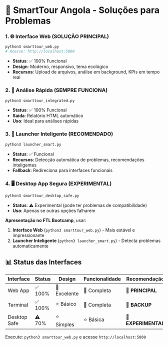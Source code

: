 # 🔧 SmartTour Angola - Soluções para Problemas

### 1. 🌐 **Interface Web (SOLUÇÃO PRINCIPAL)**
```bash
python3 smarttour_web.py
# Acesse: http://localhost:5000
```
- **Status**: ✅ 100% Funcional
- **Design**: Moderno, responsivo, tema ecológico
- **Recursos**: Upload de arquivos, análise em background, KPIs em tempo real

### 2. 🚀 **Análise Rápida (SEMPRE FUNCIONA)**
```bash
python3 smarttour_integrated.py
```
- **Status**: ✅ 100% Funcional
- **Saída**: Relatório HTML automático
- **Uso**: Ideal para análises rápidas

### 3. 🤖 **Launcher Inteligente (RECOMENDADO)**
```bash
python3 launcher_smart.py
```
- **Status**: ✅ Funcional
- **Recursos**: Detecção automática de problemas, recomendações inteligentes
- **Fallback**: Redireciona para interfaces funcionais

### 4. 🖥️ **Desktop App Segura (EXPERIMENTAL)**
```bash
python3 smarttour_desktop_safe.py
```
- **Status**: ⚠️ Experimental (pode ter problemas de compatibilidade)
- **Uso**: Apenas se outras opções falharem

**Apresentação no FTL Bootcamp**, usar:

1. **Interface Web** (`python3 smarttour_web.py`) - Mais estável e impressionante
2. **Launcher Inteligente** (`python3 launcher_smart.py`) - Detecta problemas automaticamente

## 📊 **Status das Interfaces**

| Interface | Status | Design | Funcionalidade | Recomendação |
|-----------|--------|--------|----------------|--------------|
| Web App | ✅ 100% | 🌟 Excelente | 🌟 Completa | 🥇 **PRINCIPAL** |
| Terminal | ✅ 100% | ⭐ Básico | 🌟 Completa | 🥈 **BACKUP** |
| Desktop Safe | ⚠️ 70% | ⭐ Simples | ⭐ Básica | 🥉 **EXPERIMENTAL** |

Execute: `python3 smarttour_web.py` e acesse `http://localhost:5000`

